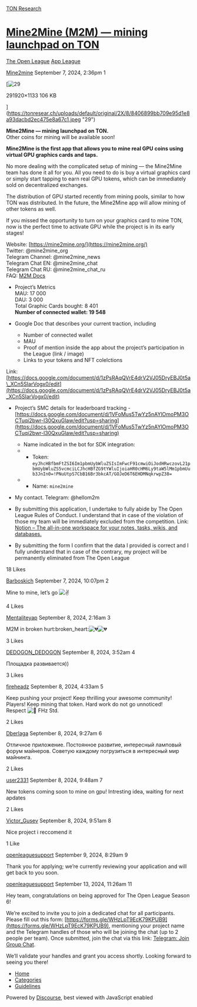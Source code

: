 [TON Research](/)

# [Mine2Mine (M2M) — mining launchpad on TON](/t/mine2mine-m2m-mining-launchpad-on-ton/31714)

[The Open League](/c/the-open-league/app-leaderboard/58)  [App League](/c/the-open-league/app-leaderboard/58) 

    

[Mine2mine](https://tonresear.ch/u/Mine2mine)   September 7, 2024, 2:36pm  1

[![29](https://tonresear.ch/uploads/default/optimized/2X/8/8406899bb709e95d1e8a93dacbd2ec475e8a67c1_2_690x407.jpeg)

291920×1133 106 KB

](https://tonresear.ch/uploads/default/original/2X/8/8406899bb709e95d1e8a93dacbd2ec475e8a67c1.jpeg "29")

**Mine2Mine — mining launchpad on TON.**  
Other coins for mining will be available soon!

**Mine2Mine is the first app that allows you to mine real GPU coins using virtual GPU graphics cards and taps.**

No more dealing with the complicated setup of mining — the Mine2Mine team has done it all for you. All you need to do is buy a virtual graphics card or simply start tapping to earn real GPU tokens, which can be immediately sold on decentralized exchanges.

The distribution of GPU started recently from mining pools, similar to how TON was distributed. In the future, the Mine2Mine app will allow mining of other tokens as well.

If you missed the opportunity to turn on your graphics card to mine TON, now is the perfect time to activate GPU while the project is in its early stages!

Website: [https://mine2mine.org/](https://mine2mine.org/)  
Twitter: @mine2mine\_org  
Telegram Channel: @mine2mine\_news  
Telegram Chat EN: @mine2mine\_chat  
Telegram Chat RU: @mine2mine\_chat\_ru  
FAQ: [M2M Docs](https://docs.mine2mine.org/en/project)

*   Project’s Metrics  
    MAU: 17 000  
    DAU: 3 000  
    Total Graphic Cards bought: 8 401  
    **Number of connected wallet: 19 548**
    
*   Google Doc that describes your current traction, including
    
    *   Number of connected wallet
    *   MAU
    *   Proof of mention inside the app about the project’s participation in the League (link / image)
    *   Links to your tokens and NFT colelctions

Link: [https://docs.google.com/document/d/1zPsRAqQVrE4drV2VJ05DryEBJ0t5a\_XCn5SIarVogx0/edit](https://docs.google.com/document/d/1zPsRAqQVrE4drV2VJ05DryEBJ0t5a_XCn5SIarVogx0/edit)

*   Project’s SMC details for leaderboard tracking - [https://docs.google.com/document/d/1VFoMus5TwYz5nAYlOmoPM3OCTuqi2bwr-l30QxuGlaw/edit?usp=sharing](https://docs.google.com/document/d/1VFoMus5TwYz5nAYlOmoPM3OCTuqi2bwr-l30QxuGlaw/edit?usp=sharing)
    
    *   Name indicated in the bot for SDK integration:
    *   *   Token: `eyJhcHBfbmFtZSI6Im1pbmUybWluZSIsImFwcF91cmwiOiJodHRwczovL21pbmUybWluZS5vcmciLCJhcHBfZG9tYWluIjoiaHR0cHM6Ly9taW5lMm1pbmUub3JnIn0=!PNuUtpS7CbB16Br3bkcAT/GOJeD6T6EHDMNqkrwpZ38=`
    *   *   Name: `mine2mine`
*   My contact. Telegram: @hellom2m
    
*   By submitting this application, I undertake to fully abide by The Open League Rules of Conduct. I understand that in case of the violation of those my team will be immediately excluded from the competition. Link: [Notion – The all-in-one workspace for your notes, tasks, wikis, and databases.](https://ton-org.notion.site/The-Open-League-Rules-of-Conduct-04f4a0fedf1a401687075f5efd83de68)
    
*   By submitting the form I confirm that the data I provided is correct and I fully understand that in case of the contrary, my project will be permanently eliminated from The Open League
    

  18 Likes

[Barboskich](https://tonresear.ch/u/Barboskich) September 7, 2024, 10:07pm  2

Mine to mine, let’s go ![:v:](https://tonresear.ch/images/emoji/twitter/v.png?v=12 ":v:")

  4 Likes

[Mentaliteyap](https://tonresear.ch/u/Mentaliteyap) September 8, 2024, 2:16am  3

M2M in broken hurt​:broken\_heart:![:broken_heart:](https://tonresear.ch/images/emoji/twitter/broken_heart.png?v=12 ":broken_heart:")![:broken_heart:](https://tonresear.ch/images/emoji/twitter/broken_heart.png?v=12 ":broken_heart:")

  3 Likes

[DEDOGON\_DEDOGON](https://tonresear.ch/u/DEDOGON_DEDOGON) September 8, 2024, 3:52am  4

Площадка развивается))

  3 Likes

[fireheadz](https://tonresear.ch/u/fireheadz) September 8, 2024, 4:33am  5

Keep pushing your project! Keep thrilling your awesome community! Players! Keep mining that token. Hard work do not go unnoticed!  
Respect ![:facepunch:](https://tonresear.ch/images/emoji/twitter/facepunch.png?v=12 ":facepunch:") FHz Std.

  2 Likes

[Dberlaga](https://tonresear.ch/u/Dberlaga) September 8, 2024, 9:27am  6

Отличное приложение. Постоянное развитие, интересный ламповый форум майнеров. Советую каждому погрузиться в интересный мир майнинга.

  2 Likes

[user2331](https://tonresear.ch/u/user2331) September 8, 2024, 9:48am  7

New tokens coming soon to mine on gpu! Intresting idea, waiting for next apdates

  2 Likes

[Victor\_Gusev](https://tonresear.ch/u/Victor_Gusev) September 8, 2024, 9:51am  8

Nice project i reccomend it

  1 Like

[openleaguesupport](https://tonresear.ch/u/openleaguesupport) September 9, 2024, 8:29am  9

Thank you for applying; we’re currently reviewing your application and will get back to you soon.

 

[openleaguesupport](https://tonresear.ch/u/openleaguesupport) September 13, 2024, 11:26am  11

Hey team, congratulations on being approved for The Open League Season 6!

We’re excited to invite you to join a dedicated chat for all participants. Please fill out this form: [https://forms.gle/WHzLpT9EcK79KPUB9](https://forms.gle/WHzLpT9EcK79KPUB9), mentioning your project name and the Telegram handles of those who will be joining the chat (up to 2 people per team). Once submitted, join the chat via this link: [Telegram: Join Group Chat](https://t.me/+TbKriSZt35BiNmUy).

We’ll validate your handles and grant you access shortly. Looking forward to seeing you there!

 

*   [Home](/)
*   [Categories](/categories)
*   [Guidelines](/guidelines)

Powered by [Discourse](https://www.discourse.org), best viewed with JavaScript enabled